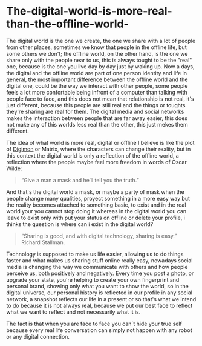 # The-digital-world-is-more-real-than-the-offline-world-

The digital world is the one we create, the one we share with a lot of people from other places, sometimes we know that people in the offline life, but some others we don't; the offline world, on the other hand, is the one we share only with the people near to us, this is always tought to be the "real" one, because is the one you live day by day just by waking up. Now a days, the digital and the offline world are part of one person identity and life in general, the most important difference between the offline world and the digital one, could be the way we interact with other people, some people feels a lot more confortable being infront of a computer than talking with people face to face, and this does not mean that relationship is not real, it's just different, because this people are still real and the things or toughts they're sharing are real for them. The digital media and social networks makes the interaction between people that are far away easier, this does not make any of this worlds less real than the other, this just mekes them different.

The idea of what world is more real, digital or offline I believe is like the plot of [Digimon](https://www.youtube.com/watch?v=h5kmqxh_k6E) or Matrix, where the characters can change their reality, but in this context the digital world is only a reflection of the offline world, a reflection where the people maybe feel more freedom in words of Oscar Wilde: 
>“Give a man a mask and he’ll tell you the truth.”

And that´s the digital world a mask, or maybe a party of mask when the people change many qualities, proyect something in a more easy way but the reality becomes attached to something basic, to exist and in the real world your you cannot stop doing it whereas in the digital world you can leave to exist only with put your status on offline or delete your profile, i thinks the question is where can i exist in the digital world? 

>“Sharing is good, and with digital technology, sharing is easy.” Richard Stallman. 

Technology is supposed to make us life easier, allowing us to do things faster and what makes us sharing stuff online really easy, nowadays social media is changing the way we communicate with others and how people perceive us, both positively and negatively. Every time you post a photo, or upgrade your state, you're helping to create your own fingerprint and personal brand, showing only what you want to show the world, so in the digital universe, our personal history is reflected in our profile  in any social network, a snapshot reflects our life in a present or so that's what we intend to do because it is not always real, because we put our best face to reflect what we want to reflect and not necessarily what it is.

The fact is that when you are face to face you can´t hide your true self because every real life conversation can simply not happen with any robot or any digital connection.
